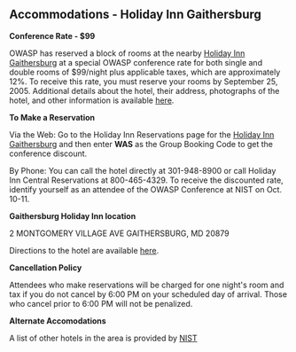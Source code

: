 ## Accommodations - Holiday Inn Gaithersburg

**Conference Rate - $99**

OWASP has reserved a block of rooms at the nearby [Holiday Inn
Gaithersburg](http://www.ichotelsgroup.com/h/d/HI/hd/wasrv) at a special
OWASP conference rate for both single and double rooms of $99/night plus
applicable taxes, which are approximately 12%. To receive this rate, you
must reserve your rooms by September 25, 2005. Additional details about
the hotel, their address, photographs of the hotel, and other
information is available
[here](http://www.ichotelsgroup.com/h/d/HI/hd/wasrv).

**To Make a Reservation**

Via the Web: Go to the Holiday Inn Reservations page for the [Holiday
Inn Gaithersburg](http://www.ichotelsgroup.com/h/d/HI/hd/wasrv) and then
enter **WAS** as the Group Booking Code to get the conference discount.

By Phone: You can call the hotel directly at 301-948-8900 or call
Holiday Inn Central Reservations at 800-465-4329. To receive the
discounted rate, identify yourself as an attendee of the OWASP
Conference at NIST on Oct. 10-11.

**Gaithersburg Holiday Inn location**

2 MONTGOMERY VILLAGE AVE GAITHERSBURG, MD 20879

Directions to the hotel are available
[here](http://maps.google.com/maps?q=2+MONTGOMERY+VILLAGE+AVE,+GAITHERSBURG,+md&spn=0.028076,0.043703&hl=en).

**Cancellation Policy**

Attendees who make reservations will be charged for one night's room and
tax if you do not cancel by 6:00 PM on your scheduled day of arrival.
Those who cancel prior to 6:00 PM will not be penalized.

**Alternate Accomodations**

A list of other hotels in the area is provided by
[NIST](http://www.nist.gov/public_affairs/visitor/hotels.htm)